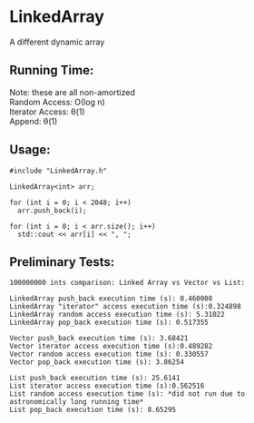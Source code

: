 # LinkedArray  
A different dynamic array

## Running Time:  
Note: these are all non-amortized  
Random Access: Ο(log n)  
Iterator Access: θ(1)  
Append: θ(1)  

## Usage:  
```
#include "LinkedArray.h"

LinkedArray<int> arr;

for (int i = 0; i < 2048; i++)
  arr.push_back(i);
  
for (int i = 0; i < arr.size(); i++)
  std::cout << arr[i] << ", ";
```

## Preliminary Tests:  
```
100000000 ints comparison: Linked Array vs Vector vs List:

LinkedArray push_back execution time (s): 0.460008
LinkedArray "iterator" access execution time (s):0.324898
LinkedArray random access execution time (s): 5.31022
LinkedArray pop_back execution time (s): 0.517355

Vector push_back execution time (s): 3.68421
Vector iterator access execution time (s):0.489282
Vector random access execution time (s): 0.330557
Vector pop_back execution time (s): 3.86254

List push_back execution time (s): 25.6141
List iterator access execution time (s):0.562516
List random access execution time (s): *did not run due to astronomically long running time*
List pop_back execution time (s): 8.65295
```
